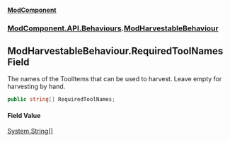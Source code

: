 #### [ModComponent](index.md 'index')
### [ModComponent.API.Behaviours](index.md#ModComponent.API.Behaviours 'ModComponent.API.Behaviours').[ModHarvestableBehaviour](ModHarvestableBehaviour.md 'ModComponent.API.Behaviours.ModHarvestableBehaviour')

## ModHarvestableBehaviour.RequiredToolNames Field

The names of the ToolItems that can be used to harvest. Leave empty for harvesting by hand.

```csharp
public string[] RequiredToolNames;
```

#### Field Value
[System.String](https://docs.microsoft.com/en-us/dotnet/api/System.String 'System.String')[[]](https://docs.microsoft.com/en-us/dotnet/api/System.Array 'System.Array')
